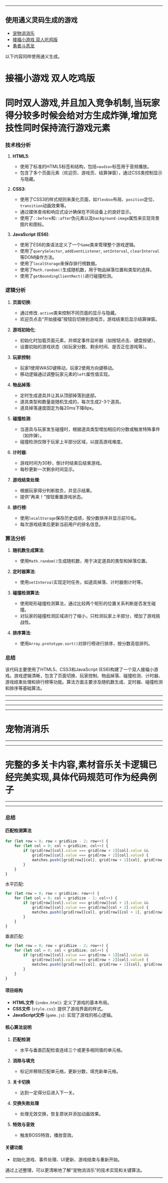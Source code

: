 
---

## 使用通义灵码生成的游戏

- [宠物消消乐](https://jerrychoibyte.github.io/tongyi/%E5%AE%A0%E7%89%A9%E6%B6%88%E6%B6%88%E4%B9%90/index.html)
- [接福小游戏 双人吃鸡版](https://jerrychoibyte.github.io/tongyi/%E6%8E%A5%E7%A6%8F%E5%B0%8F%E6%B8%B8%E6%88%8F%20%E5%8F%8C%E4%BA%BA%E9%80%9A%E4%B9%89/index.html)
- [勇者斗恶龙](https://jerrychoibyte.github.io/tongyi/%E5%8B%87%E8%80%85%E6%96%97%E6%81%B6%E9%BE%99/main.html)

以下内容同样使用通义生成。


# 接福小游戏 双人吃鸡版
# 同时双人游戏,并且加入竞争机制,当玩家得分较多时候会给对方生成炸弹,增加竞技性同时保持流行游戏元素
### 技术栈分析

1. **HTML5**:
   - 使用了标准的HTML5标签和结构，包括`<audio>`标签用于音频播放。
   - 包含了多个页面元素（欢迎页、游戏页、结算弹窗），通过CSS类控制显示与隐藏。

2. **CSS3**:
   - 使用了CSS3的样式规则来美化页面，如`flexbox`布局、`position`定位、`transition`动画效果等。
   - 通过媒体查询和响应式设计确保在不同设备上的良好显示。
   - 使用了`::before`和`::after`伪元素以及`background-image`属性来实现背景图片和图标。

3. **JavaScript (ES6)**:
   - 使用了ES6的类语法定义了一个`Game`类来管理整个游戏逻辑。
   - 使用了`querySelector`, `addEventListener`, `setInterval`, `clearInterval`等DOM操作方法。
   - 使用了`localStorage`来保存排行榜数据。
   - 使用了`Math.random()`生成随机数，用于物品掉落位置和类型的选择。
   - 使用了`getBoundingClientRect()`进行碰撞检测。

### 逻辑分析

1. **页面切换**:
   - 通过修改`.active`类来控制不同页面的显示与隐藏。
   - 欢迎页点击“开始接福”按钮后切换到游戏页，游戏结束后显示结算弹窗。

2. **游戏初始化**:
   - 初始化时加载页面元素，并绑定事件监听器（如按钮点击、键盘按键）。
   - 设置初始的游戏状态（如玩家分数、剩余时间、是否正在游戏等）。

3. **玩家控制**:
   - 玩家1使用WASD键移动，玩家2使用方向键移动。
   - 移动逻辑通过调整玩家元素的`left`属性值实现。

4. **物品掉落**:
   - 定时生成道具并让其从顶部掉落到底部。
   - 道具类型和数量是随机生成的，每次生成2-3个道具。
   - 道具掉落速度固定为每20ms下降8px。

5. **碰撞检测**:
   - 当道具与玩家发生碰撞时，根据道具类型增加相应的分数或触发特殊事件（如炸弹）。
   - 碰撞检测仅限于玩家上半部分区域，以提高游戏难度。

6. **计时器**:
   - 游戏时间为30秒，倒计时结束后结束游戏。
   - 每秒更新一次剩余时间显示。

7. **游戏结束处理**:
   - 根据玩家得分判断胜负，并显示结果。
   - 提供“再来！”按钮重置游戏状态。

8. **排行榜**:
   - 使用`localStorage`保存历史成绩，按分数排序并显示前10名。
   - 每次游戏结束后更新当前用户的排名信息。

### 算法分析

1. **随机数生成算法**:
   - 使用`Math.random()`生成随机数，用于决定道具的类型和掉落位置。

2. **定时器算法**:
   - 使用`setInterval`实现定时任务，如道具掉落、计时器倒计时等。

3. **碰撞检测算法**:
   - 使用矩形碰撞检测算法，通过比较两个矩形的位置关系判断是否发生碰撞。
   - 对玩家的碰撞检测区域进行了缩小，只检测玩家上半部分，增加了游戏挑战性。

4. **排序算法**:
   - 使用`Array.prototype.sort()`对排行榜进行排序，按分数高低排列。

### 总结

该代码主要使用了HTML5、CSS3和JavaScript (ES6)构建了一个双人接福小游戏。游戏逻辑清晰，包含了页面切换、玩家控制、物品掉落、碰撞检测、计时器、游戏结束处理和排行榜等功能。算法方面主要涉及随机数生成、定时器、碰撞检测和排序等基础算法。


---
---
---
---

# 宠物消消乐
---
---
# 完整的多关卡内容,素材音乐关卡逻辑已经完美实现,具体代码规范可作为经典例子
---
---
### 总结
#### 匹配检测算法
```javascript
for (let row = 0; row < gridSize - 2; row++) {
    for (let col = 0; col < gridSize; col++) {
        if (grid[row][col].value === grid[row + 1][col].value && 
            grid[row][col].value === grid[row + 2][col].value) {
            matches.push([grid[row][col], grid[row + 1][col], grid[row + 2][col]]);
        }
    }
}
```
水平匹配:
```javascript
for (let row = 0; row < gridSize; row++) {
    for (let col = 0; col < gridSize - 2; col++) {
        if (grid[row][col].value === grid[row][col + 1].value && 
            grid[row][col].value === grid[row][col + 2].value) {
            matches.push([grid[row][col], grid[row][col + 1], grid[row][col + 2]]);
        }
    }
}
```
垂直匹配:
```javascript
for (let row = 0; row < gridSize - 2; row++) {
    for (let col = 0; col < gridSize; col++) {
        if (grid[row][col].value === grid[row + 1][col].value && 
            grid[row][col].value === grid[row + 2][col].value) {
            matches.push([grid[row][col], grid[row + 1][col], grid[row + 2][col]]);
        }
    }
}
```

#### 项目结构
- **HTML文件** (`index.html`): 定义了游戏的基本布局。
- **CSS文件** (`style.css`): 提供了游戏界面的样式。
- **JavaScript文件** (`game.js`): 实现了游戏的核心逻辑。

#### 核心算法说明
1. **匹配检测**
   - 水平与垂直匹配检查连续三个或更多相同值的单元格。
   
2. **消除与填充**
   - 标记并移除匹配单元格，更新分数，填充新单元格。

3. **关卡切换**
   - 达到一定得分后进入下一关。

4. **交换失败处理**
   - 处理无效交换，恢复原状并添加动画效果。

5. **特效与音效**
   - 触发BOSS特效，播放音效。

#### 关键功能
- 初始化游戏、事件处理、UI更新、游戏结束与重新开始。

通过上述整理，可以更清晰地了解“宠物消消乐”的技术实现和关键算法。

---
